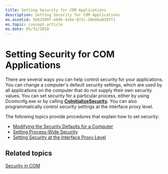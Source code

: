```yaml
---
title: Setting Security for COM Applications
description: Setting Security for COM Applications
ms.assetid: 5b615007-e04b-41be-872c-20e0ea818ff1
ms.topic: concept-article
ms.date: 05/31/2018
---
```


# Setting Security for COM Applications

There are several ways you can help control security for your applications. You can change a computer's default security settings, which are used by all applications on the computer that do not supply their own security values. You can set security for a particular process, either by using Dcomcnfg.exe or by calling [**CoInitializeSecurity**](/windows/desktop/api/combaseapi/nf-combaseapi-coinitializesecurity). You can also programmatically control security settings at the interface proxy level.

The following topics provide procedures that explain how to set security:

-   [Modifying the Security Defaults for a Computer](modifying-the-security-defaults-for-a-computer.md)
-   [Setting Process-Wide Security](setting-processwide-security.md)
-   [Setting Security at the Interface Proxy Level](setting-security-at-the-interface-proxy-level.md)

## Related topics

<dl> <dt>

[Security in COM](security-in-com.md)
</dt> </dl>

 

 





